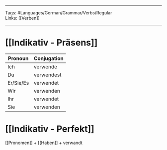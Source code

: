 ___
Tags: #Languages/German/Grammar/Verbs/Regular  
Links: [[Verben]]
___
# [[Indikativ - Präsens]]
Pronoun|Conjugation
------------ | ------------
Ich | verwende
Du | verwendest
Er/Sie/Es | verwendet
Wir | verwenden
Ihr | verwendet
Sie | verwenden


# [[Indikativ - Perfekt]]
[[Pronomen]] + [[Haben]] + verwandt